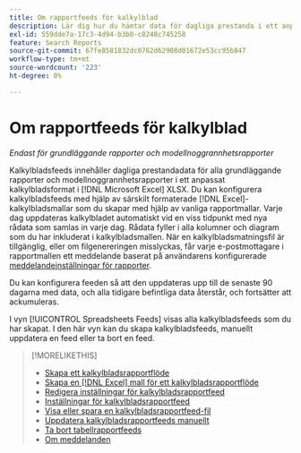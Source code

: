 ```yaml
---
title: Om rapportfeeds för kalkylblad
description: Lär dig hur du hämtar data för dagliga prestanda i ett anpassat kalkylbladsformat.
exl-id: 559dde7a-17c3-4d94-b3b0-c8248c745258
feature: Search Reports
source-git-commit: 67fe8581832dc0762d62908d01672e53cc95b847
workflow-type: tm+mt
source-wordcount: '223'
ht-degree: 0%

---
```


# Om rapportfeeds för kalkylblad

*Endast för grundläggande rapporter och modellnoggrannhetsrapporter*

Kalkylbladsfeeds innehåller dagliga prestandadata för alla grundläggande rapporter och modellnoggrannhetsrapporter i ett anpassat kalkylbladsformat i [!DNL Microsoft Excel] XLSX. Du kan konfigurera kalkylbladsfeeds med hjälp av särskilt formaterade [!DNL Excel]-kalkylbladsmallar som du skapar med hjälp av vanliga rapportmallar. Varje dag uppdateras kalkylbladet automatiskt vid en viss tidpunkt med nya rådata som samlas in varje dag. Rådata fyller i alla kolumner och diagram som du har inkluderat i kalkylbladsmallen. När en kalkylbladsmatningsfil är tillgänglig, eller om filgenereringen misslyckas, får varje e-postmottagare i rapportmallen ett meddelande baserat på användarens konfigurerade [meddelandeinställningar för rapporter](/help/search-social-commerce/notifications/notification-about.md).

Du kan konfigurera feeden så att den uppdateras upp till de senaste 90 dagarna med data, och alla tidigare befintliga data återstår, och fortsätter att ackumuleras.

I vyn [!UICONTROL Spreadsheets Feeds] visas alla kalkylbladsfeeds som du har skapat. I den här vyn kan du skapa kalkylbladsfeeds, manuellt uppdatera en feed eller ta bort en feed.

>[!MORELIKETHIS]
>
>* [Skapa ett kalkylbladsrapportflöde](spreadsheet-feed-create.md)
>* [Skapa en [!DNL Excel] mall för ett kalkylbladsrapportflöde](spreadsheet-feed-create-excel-template.md)
>* [Redigera inställningar för kalkylbladsrapportfeed](spreadsheet-feed-edit.md)
>* [Inställningar för kalkylbladsrapportfeed](spreadsheet-feed-settings.md)
>* [Visa eller spara en kalkylbladsrapportfeed-fil](spreadsheet-feed-view-or-save.md)
>* [Uppdatera kalkylbladsrapportfeeds manuellt](spreadsheet-feed-refresh.md)
>* [Ta bort tabellrapportfeeds](spreadsheet-feed-delete.md)
>* [Om meddelanden](/help/search-social-commerce/notifications/notification-about.md)
